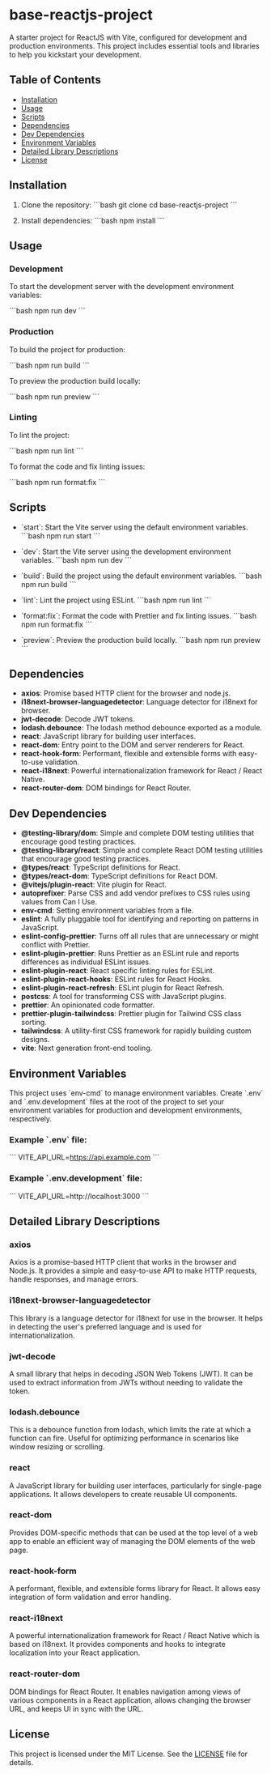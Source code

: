 
# base-reactjs-project

A starter project for ReactJS with Vite, configured for development and production environments. This project includes essential tools and libraries to help you kickstart your development.

## Table of Contents

- [Installation](#installation)
- [Usage](#usage)
- [Scripts](#scripts)
- [Dependencies](#dependencies)
- [Dev Dependencies](#dev-dependencies)
- [Environment Variables](#environment-variables)
- [Detailed Library Descriptions](#detailed-library-descriptions)
- [License](#license)

## Installation

1. Clone the repository:
   \`\`\`bash
   git clone <repository-url>
   cd base-reactjs-project
   \`\`\`

2. Install dependencies:
   \`\`\`bash
   npm install
   \`\`\`

## Usage

### Development

To start the development server with the development environment variables:

\`\`\`bash
npm run dev
\`\`\`

### Production

To build the project for production:

\`\`\`bash
npm run build
\`\`\`

To preview the production build locally:

\`\`\`bash
npm run preview
\`\`\`

### Linting

To lint the project:

\`\`\`bash
npm run lint
\`\`\`

To format the code and fix linting issues:

\`\`\`bash
npm run format:fix
\`\`\`

## Scripts

- \`start\`: Start the Vite server using the default environment variables.
  \`\`\`bash
  npm run start
  \`\`\`

- \`dev\`: Start the Vite server using the development environment variables.
  \`\`\`bash
  npm run dev
  \`\`\`

- \`build\`: Build the project using the default environment variables.
  \`\`\`bash
  npm run build
  \`\`\`

- \`lint\`: Lint the project using ESLint.
  \`\`\`bash
  npm run lint
  \`\`\`

- \`format:fix\`: Format the code with Prettier and fix linting issues.
  \`\`\`bash
  npm run format:fix
  \`\`\`

- \`preview\`: Preview the production build locally.
  \`\`\`bash
  npm run preview
  \`\`\`

## Dependencies

- **axios**: Promise based HTTP client for the browser and node.js.
- **i18next-browser-languagedetector**: Language detector for i18next for browser.
- **jwt-decode**: Decode JWT tokens.
- **lodash.debounce**: The lodash method debounce exported as a module.
- **react**: JavaScript library for building user interfaces.
- **react-dom**: Entry point to the DOM and server renderers for React.
- **react-hook-form**: Performant, flexible and extensible forms with easy-to-use validation.
- **react-i18next**: Powerful internationalization framework for React / React Native.
- **react-router-dom**: DOM bindings for React Router.

## Dev Dependencies

- **@testing-library/dom**: Simple and complete DOM testing utilities that encourage good testing practices.
- **@testing-library/react**: Simple and complete React DOM testing utilities that encourage good testing practices.
- **@types/react**: TypeScript definitions for React.
- **@types/react-dom**: TypeScript definitions for React DOM.
- **@vitejs/plugin-react**: Vite plugin for React.
- **autoprefixer**: Parse CSS and add vendor prefixes to CSS rules using values from Can I Use.
- **env-cmd**: Setting environment variables from a file.
- **eslint**: A fully pluggable tool for identifying and reporting on patterns in JavaScript.
- **eslint-config-prettier**: Turns off all rules that are unnecessary or might conflict with Prettier.
- **eslint-plugin-prettier**: Runs Prettier as an ESLint rule and reports differences as individual ESLint issues.
- **eslint-plugin-react**: React specific linting rules for ESLint.
- **eslint-plugin-react-hooks**: ESLint rules for React Hooks.
- **eslint-plugin-react-refresh**: ESLint plugin for React Refresh.
- **postcss**: A tool for transforming CSS with JavaScript plugins.
- **prettier**: An opinionated code formatter.
- **prettier-plugin-tailwindcss**: Prettier plugin for Tailwind CSS class sorting.
- **tailwindcss**: A utility-first CSS framework for rapidly building custom designs.
- **vite**: Next generation front-end tooling.

## Environment Variables

This project uses \`env-cmd\` to manage environment variables. Create \`.env\` and \`.env.development\` files at the root of the project to set your environment variables for production and development environments, respectively.

### Example \`.env\` file:
\`\`\`
VITE_API_URL=https://api.example.com
\`\`\`

### Example \`.env.development\` file:
\`\`\`
VITE_API_URL=http://localhost:3000
\`\`\`

## Detailed Library Descriptions

### axios
Axios is a promise-based HTTP client that works in the browser and Node.js. It provides a simple and easy-to-use API to make HTTP requests, handle responses, and manage errors.

### i18next-browser-languagedetector
This library is a language detector for i18next for use in the browser. It helps in detecting the user's preferred language and is used for internationalization.

### jwt-decode
A small library that helps in decoding JSON Web Tokens (JWT). It can be used to extract information from JWTs without needing to validate the token.

### lodash.debounce
This is a debounce function from lodash, which limits the rate at which a function can fire. Useful for optimizing performance in scenarios like window resizing or scrolling.

### react
A JavaScript library for building user interfaces, particularly for single-page applications. It allows developers to create reusable UI components.

### react-dom
Provides DOM-specific methods that can be used at the top level of a web app to enable an efficient way of managing the DOM elements of the web page.

### react-hook-form
A performant, flexible, and extensible forms library for React. It allows easy integration of form validation and error handling.

### react-i18next
A powerful internationalization framework for React / React Native which is based on i18next. It provides components and hooks to integrate localization into your React application.

### react-router-dom
DOM bindings for React Router. It enables navigation among views of various components in a React application, allows changing the browser URL, and keeps UI in sync with the URL.

## License

This project is licensed under the MIT License. See the [LICENSE](LICENSE) file for details.
